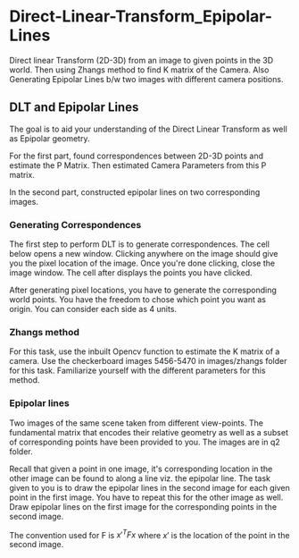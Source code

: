 # Direct-Linear-Transform_Epipolar-Lines
Direct linear Transform (2D-3D) from an image to given points in the 3D world. Then using Zhangs method to find K matrix of the Camera. Also Generating Epipolar Lines b/w two images with different camera positions.

## DLT and Epipolar Lines

The goal is to aid your understanding of the Direct Linear Transform as well as Epipolar geometry.

For the first part, found correspondences between 2D-3D points and estimate the P Matrix. Then estimated Camera Parameters from this P matrix.

In the second part, constructed epipolar lines on two corresponding images.

### Generating Correspondences
The first step to perform DLT is to generate correspondences. The cell below opens a new window. Clicking anywhere on the image should give you the pixel location of the image. Once you're done clicking, close the image window. The cell after displays the points you have clicked.

After generating pixel locations, you have to generate the corresponding world points. You have the freedom to chose which point you want as origin. You can consider each side as 4 units.

### Zhangs method

For this task, use the inbuilt Opencv function to estimate the K matrix of a camera. Use the checkerboard images 5456-5470 in images/zhangs folder for this task. Familiarize yourself with the different parameters for this method.

### Epipolar lines

Two images of the same scene taken from different view-points. The fundamental matrix that encodes their relative geometry as well as a subset of corresponding points have been provided to you. The images are in q2 folder.

Recall that given a point in one image, it's corresponding location in the other image can be found to along a line viz. the epipolar line. The task given to you is to draw the epipolar lines in the second image for each given point in the first image. You have to repeat this for the other image as well. Draw epipolar lines on the first image for the corresponding points in the second image.

The convention used for F is $x'^{T}Fx$ where $x'$ is the location of the point in the second image.

